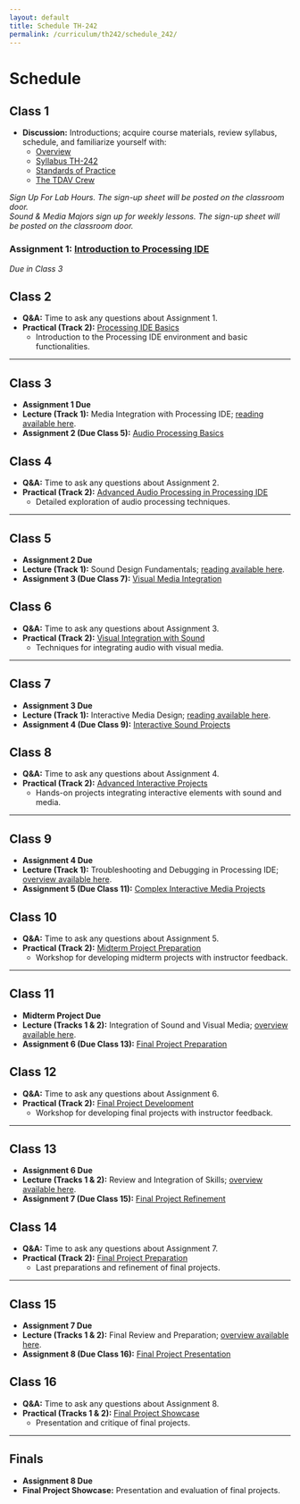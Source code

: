 ```yaml
---
layout: default
title: Schedule TH-242
permalink: /curriculum/th242/schedule_242/
---
```

# Schedule

## Class 1
- **Discussion:** Introductions; acquire course materials, review syllabus, schedule, and familiarize yourself with:
    <ul>
        <li><a href="{{ '/info/overview/' | relative_url }}">Overview</a></li>
        <li><a href="{{ '/curriculum/th242/syllabus_242/' | relative_url }}">Syllabus TH-242</a></li>
        <li><a href="{{ '/info/standards/' | relative_url }}">Standards of Practice</a></li>
        <li><a href="{{ '/roles/the_tdav_crew/' | relative_url }}">The TDAV Crew</a></li>
    </ul>
*Sign Up For Lab Hours. The sign-up sheet will be posted on the classroom door.*  
*Sound & Media Majors sign up for weekly lessons. The sign-up sheet will be posted on the classroom door.*

### Assignment 1: [Introduction to Processing IDE](#)  
*Due in Class 3*

## Class 2
- **Q&A:** Time to ask any questions about Assignment 1.
- **Practical (Track 2):** [Processing IDE Basics](#)
    - Introduction to the Processing IDE environment and basic functionalities.

---

## Class 3
- **Assignment 1 Due**
- **Lecture (Track 1):** Media Integration with Processing IDE; [reading available here](../roles/media_integration.md).
- **Assignment 2 (Due Class 5):** [Audio Processing Basics](#)

## Class 4
- **Q&A:** Time to ask any questions about Assignment 2.
- **Practical (Track 2):** [Advanced Audio Processing in Processing IDE](#)
    - Detailed exploration of audio processing techniques.

---

## Class 5
- **Assignment 2 Due**
- **Lecture (Track 1):** Sound Design Fundamentals; [reading available here](../roles/sound_design.md).
- **Assignment 3 (Due Class 7):** [Visual Media Integration](#)

## Class 6
- **Q&A:** Time to ask any questions about Assignment 3.
- **Practical (Track 2):** [Visual Integration with Sound](#)
    - Techniques for integrating audio with visual media.

---

## Class 7
- **Assignment 3 Due**
- **Lecture (Track 1):** Interactive Media Design; [reading available here](../roles/interactive_media.md).
- **Assignment 4 (Due Class 9):** [Interactive Sound Projects](#)

## Class 8
- **Q&A:** Time to ask any questions about Assignment 4.
- **Practical (Track 2):** [Advanced Interactive Projects](#)
    - Hands-on projects integrating interactive elements with sound and media.

---

## Class 9
- **Assignment 4 Due**
- **Lecture (Track 1):** Troubleshooting and Debugging in Processing IDE; [overview available here](../roles/troubleshooting.md).
- **Assignment 5 (Due Class 11):** [Complex Interactive Media Projects](#)

## Class 10
- **Q&A:** Time to ask any questions about Assignment 5.
- **Practical (Track 2):** [Midterm Project Preparation](#)
    - Workshop for developing midterm projects with instructor feedback.

---

## Class 11
- **Midterm Project Due**
- **Lecture (Tracks 1 & 2):** Integration of Sound and Visual Media; [overview available here](../roles/integration.md).
- **Assignment 6 (Due Class 13):** [Final Project Preparation](#)

## Class 12
- **Q&A:** Time to ask any questions about Assignment 6.
- **Practical (Track 2):** [Final Project Development](#)
    - Workshop for developing final projects with instructor feedback.

---

## Class 13
- **Assignment 6 Due**
- **Lecture (Tracks 1 & 2):** Review and Integration of Skills; [overview available here](../roles/final_review.md).
- **Assignment 7 (Due Class 15):** [Final Project Refinement](#)

## Class 14
- **Q&A:** Time to ask any questions about Assignment 7.
- **Practical (Track 2):** [Final Project Preparation](#)
    - Last preparations and refinement of final projects.

---

## Class 15
- **Assignment 7 Due**
- **Lecture (Tracks 1 & 2):** Final Review and Preparation; [overview available here](../roles/final_review.md).
- **Assignment 8 (Due Class 16):** [Final Project Presentation](#)

## Class 16
- **Q&A:** Time to ask any questions about Assignment 8.
- **Practical (Tracks 1 & 2):** [Final Project Showcase](#)
    - Presentation and critique of final projects.

---

## Finals
- **Assignment 8 Due**
- **Final Project Showcase:** Presentation and evaluation of final projects.
